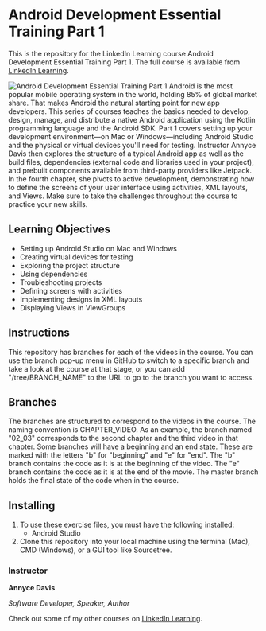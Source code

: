 # Android Development Essential Training Part 1
This is the repository for the LinkedIn Learning course Android Development Essential Training Part 1. The full course is available from [LinkedIn Learning][lil-course-url].

![Android Development Essential Training Part 1][lil-thumbnail-url] 
Android is the most popular mobile operating system in the world, holding 85% of global market share. That makes Android the natural starting point for new app developers. This series of courses teaches the basics needed to develop, design, manage, and distribute a native Android application using the Kotlin programming language and the Android SDK. Part 1 covers setting up your development environment—on Mac or Windows—including Android Studio and the physical or virtual devices you'll need for testing. Instructor Annyce Davis then explores the structure of a typical Android app as well as the build files, dependencies (external code and libraries used in your project), and prebuilt components available from third-party providers like Jetpack. In the fourth chapter, she pivots to active development, demonstrating how to define the screens of your user interface using activities, XML layouts, and Views. Make sure to take the challenges throughout the course to practice your new skills.

## Learning Objectives
- Setting up Android Studio on Mac and Windows
- Creating virtual devices for testing
- Exploring the project structure
- Using dependencies
- Troubleshooting projects
- Defining screens with activities
- Implementing designs in XML layouts
- Displaying Views in ViewGroups

## Instructions
This repository has branches for each of the videos in the course. You can use the branch pop-up menu in GitHub to switch to a specific branch and take a look at the course at that stage, or you can add "/tree/BRANCH_NAME" to the URL to go to the branch you want to access.

## Branches
The branches are structured to correspond to the videos in the course. The naming convention is CHAPTER_VIDEO.  As an example, the branch named "02_03" corresponds to the second chapter and the third video in that chapter. 
Some branches will have a beginning and an end state. These are marked with the letters "b" for "beginning" and "e" for "end". The "b" branch contains the code as it is at the beginning of the video. The "e" branch contains the code as it is at the end of the movie. The master branch holds the final state of the code when in the course.

## Installing
1. To use these exercise files, you must have the following installed:
	- Android Studio
2. Clone this repository into your local machine using the terminal (Mac), CMD (Windows), or a GUI tool like Sourcetree.

### Instructor

**Annyce Davis**

_Software Developer, Speaker, Author_

Check out some of my other courses on [LinkedIn Learning](https://www.linkedin.com/learning/instructors/annyce-davis?u=104).

[lil-course-url]: https://www.linkedin.com/learning/android-development-essential-training-part-1/
[lil-thumbnail-url]: https://cdn.lynda.com/course/2835051/2835051-1597679849088-16x9.jpg
